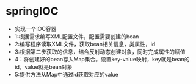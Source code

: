 # springIOC
* 实现一个IOC容器
 * 1:根据需求编写XML配置文件，配置需要创建的bean
 * 2:编写程序读取XML文件，获取bean相关信息，类属性，id
 * 3:根据第二步获取的信息，结合反射动态创建对象，同时完成属性的赋值
 * 4：将创建好的bean存入Map集合。设置key-value映射，key就是bean的id，value就是bean对象
 * 5:提供方法从Map中通过id获取对应的value
